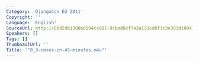```yaml
---
Category: 'DjangoCon EU 2011'
Copyright: ''
Language: 'English'
SourceUrl: http://05d2db1380b6504cc981-8cbed8cf7e3a131cd8f1c3e383d10041.r93.cf2.rackcdn.com/djangocon-eu-2011/0_3-cmses-in-45-minutes.m4v
Speakers: []
Tags: []
ThumbnailUrl: ''
Title: '"0_3-cmses-in-45-minutes.m4v"'
---
```


